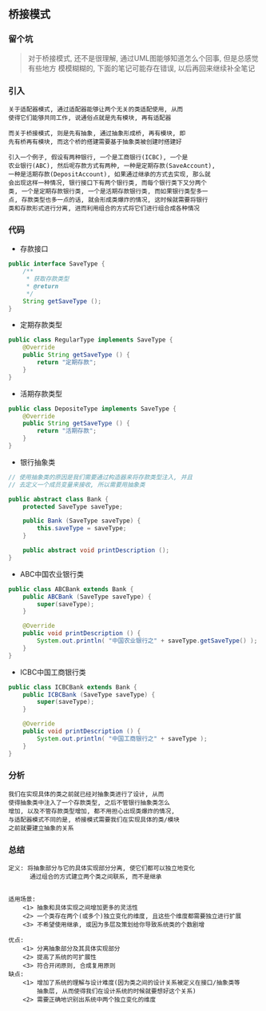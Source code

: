 ## 桥接模式

### 留个坑
> 对于桥接模式, 还不是很理解, 通过UML图能够知道怎么个回事, 但是总感觉有些地方
  模模糊糊的, 下面的笔记可能存在错误, 以后再回来继续补全笔记

### 引入
```
关于适配器模式, 通过适配器能够让两个无关的类适配使用, 从而
使得它们能够共同工作, 说通俗点就是先有模块, 再有适配器

而关于桥接模式, 则是先有抽象, 通过抽象形成桥, 再有模块, 即
先有桥再有模块, 而这个桥的搭建需要基于抽象类被创建时搭建好

引入一个例子, 假设有两种银行, 一个是工商银行(ICBC), 一个是
农业银行(ABC), 然后呢存款方式有两种, 一种是定期存款(SaveAccount),
一种是活期存款(DepositAccount), 如果通过继承的方式去实现, 那么就
会出现这样一种情况, 银行接口下有两个银行类, 而每个银行类下又分两个
类, 一个是定期存款银行类, 一个是活期存款银行类, 而如果银行类型多一
点, 存款类型也多一点的话, 就会形成类爆炸的情况, 这时候就需要将银行
类和存款形式进行分离, 进而利用组合的方式将它们进行组合成各种情况
```  

### 代码
- 存款接口
``` java
public interface SaveType {
	/**
	 * 获取存款类型
	 * @return
	 */
	String getSaveType ();
}
```

- 定期存款类型
```java
public class RegularType implements SaveType {
	@Override
	public String getSaveType () {
		return "定期存款";
	}
}
```

- 活期存款类型
```java
public class DepositeType implements SaveType {
	@Override
	public String getSaveType () {
		return "活期存款";
	}
}
```

- 银行抽象类
```java
// 使用抽象类的原因是我们需要通过构造器来将存款类型注入, 并且
// 去定义一个成员变量来接收, 所以需要用抽象类

public abstract class Bank {
	protected SaveType saveType;

	public Bank (SaveType saveType) {
		this.saveType = saveType;
	}

	public abstract void printDescription ();
}
```

- ABC中国农业银行类
```java
public class ABCBank extends Bank {
	public ABCBank (SaveType saveType) {
		super(saveType);
	}

	@Override
	public void printDescription () {
		System.out.println( "中国农业银行之" + saveType.getSaveType() );
	}
}
```

- ICBC中国工商银行类
```java
public class ICBCBank extends Bank {
	public ICBCBank (SaveType saveType) {
		super(saveType);
	}

	@Override
	public void printDescription () {
		System.out.println( "中国工商银行之" + saveType );
	}
}
```

### 分析
```
我们在实现具体的类之前就已经对抽象类进行了设计, 从而
使得抽象类中注入了一个存款类型, 之后不管银行抽象类怎么
增加, 以及不管存款类型增加, 都不用担心出现类爆炸的情况,
与适配器模式不同的是, 桥接模式需要我们在实现具体的类/模块
之前就要建立抽象的关系
```

### 总结
```
定义: 将抽象部分与它的具体实现部分分离, 使它们都可以独立地变化
      通过组合的方式建立两个类之间联系, 而不是继承


适用场景: 
    <1> 抽象和具体实现之间增加更多的灵活性 
    <2> 一个类存在两个(或多个)独立变化的维度, 且这些个维度都需要独立进行扩展
    <3> 不希望使用继承, 或因为多层及策划给你导致系统类的个数剧增

优点:
    <1> 分离抽象部分及其具体实现部分
    <2> 提高了系统的可扩展性
    <3> 符合开闭原则, 合成复用原则
缺点:
    <1> 增加了系统的理解与设计难度(因为类之间的设计关系被定义在接口/抽象类等
        抽象层, 从而使得我们在设计系统的时候就要想好这个关系)
    <2> 需要正确地识别出系统中两个独立变化的维度  
```











  




















